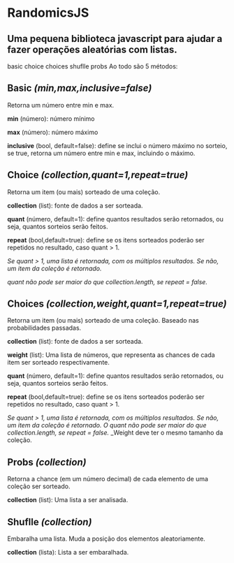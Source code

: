 # RandomicsJS
## Uma pequena biblioteca javascript para ajudar a fazer operações aleatórias com listas.

basic choice choices shuflle probs
Ao todo são 5 métodos:

## Basic _(min,max,inclusive=false)_

Retorna um número entre min e max.

__min__ (número): número mínimo

__max__ (número): número máximo

__inclusive__ (bool, default=false): define se inclui o número máximo no sorteio, se true, retorna um número entre min e max, incluindo o máximo.



## Choice _(collection,quant=1,repeat=true)_

Retorna um item (ou mais) sorteado de uma coleção. 

__collection__ (list): fonte de dados a ser sorteada.

__quant__ (número, default=1): define quantos resultados serão retornados, ou seja, quantos sorteios serão feitos.

__repeat__ (bool,default=true): define se os itens sorteados poderão ser repetidos no resultado, caso quant > 1.

_Se quant > 1, uma lista é retornada, com os múltiplos resultados. Se não, um item da coleção é retornado._

_quant não pode ser maior do que collection.length, se repeat = false._

## Choices _(collection,weight,quant=1,repeat=true)_

Retorna um item (ou mais) sorteado de uma coleção. Baseado nas probabilidades passadas.

__collection__ (list): fonte de dados a ser sorteada.

__weight__ (list): Uma lista de números, que representa as chances de cada item ser sorteado respectivamente.

__quant__ (número, default=1): define quantos resultados serão retornados, ou seja, quantos sorteios serão feitos.

__repeat__ (bool,default=true): define se os itens sorteados poderão ser repetidos no resultado, caso quant > 1.

_Se quant > 1, uma lista é retornada, com os múltiplos resultados. Se não, um item da coleção é retornado._
_O quant não pode ser maior do que collection.length, se repeat = false._
_Weight deve ter o mesmo tamanho da coleção.

## Probs _(collection)_

Retorna a chance (em um número decimal) de cada elemento de uma coleção ser sorteado.

__collection__ (list): Uma lista a ser analisada.


## Shuflle _(collection)_

Embaralha uma lista. Muda a posição dos elementos aleatoriamente.

__collection__ (lista): Lista a ser embaralhada.
















